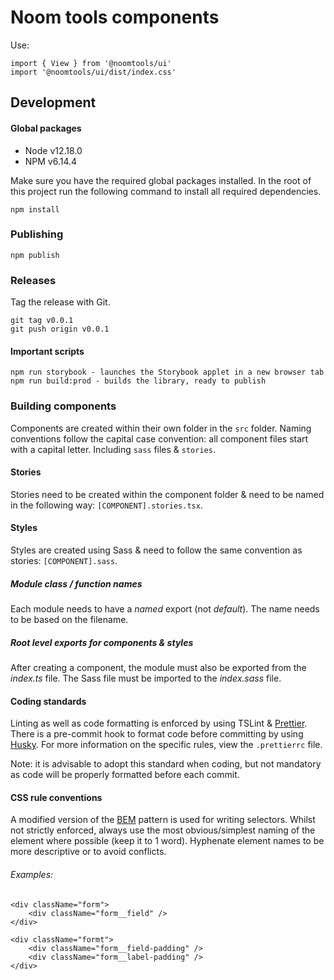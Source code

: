 # Noom tools components

Use:

```
import { View } from '@noomtools/ui'
import '@noomtools/ui/dist/index.css'
```

## Development

#### Global packages

-   Node v12.18.0
-   NPM v6.14.4

Make sure you have the required global packages installed. In the root of this project run the following command to install all required dependencies.

```
npm install
```

### Publishing

```
npm publish
```

### Releases

Tag the release with Git.

```
git tag v0.0.1
git push origin v0.0.1
```

#### Important scripts

```
npm run storybook - launches the Storybook applet in a new browser tab
npm run build:prod - builds the library, ready to publish
```

### Building components

Components are created within their own folder in the `src` folder. Naming conventions follow the capital case convention: all component files start with a capital letter. Including `sass` files & `stories`.

#### Stories

Stories need to be created within the component folder & need to be named in the following way: `[COMPONENT].stories.tsx`.

#### Styles

Styles are created using Sass & need to follow the same convention as stories: `[COMPONENT].sass`.

##### Module class / function names

Each module needs to have a _named_ export (not _default_). The name needs to be based on the filename.

##### Root level exports for components & styles

After creating a component, the module must also be exported from the _index.ts_ file. The Sass file must be imported to the _index.sass_ file.

#### Coding standards

Linting as well as code formatting is enforced by using TSLint & [Prettier](https://prettier.io/). There is a pre-commit hook to format code before committing by using [Husky](https://github.com/typicode/husky). For more information on the specific rules, view the `.prettierrc` file.

Note: it is advisable to adopt this standard when coding, but not mandatory as code will be properly formatted before each commit.

#### CSS rule conventions

A modified version of the [BEM](http://getbem.com/) pattern is used for writing selectors. Whilst not strictly enforced, always use the most obvious/simplest naming of the element where possible (keep it to 1 word). Hyphenate element names to be more descriptive or to avoid conflicts.

###### Examples:

```
<div className="form">
    <div className="form__field" />
</div>
```

```
<div className="formt">
    <div className="form__field-padding" />
    <div className="form__label-padding" />
</div>
```
